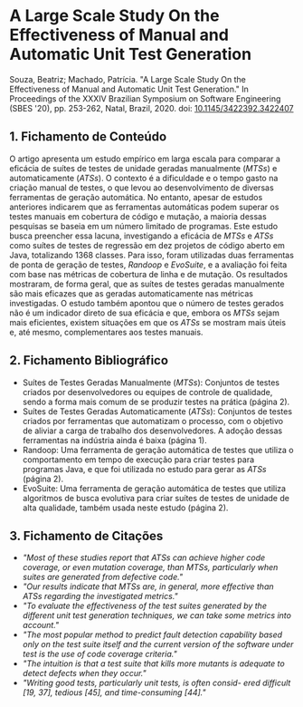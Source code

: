 # A Large Scale Study On the Effectiveness of Manual and Automatic Unit Test Generation

Souza, Beatriz; Machado, Patrícia. "A Large Scale Study On the Effectiveness of Manual and Automatic Unit Test Generation." In Proceedings of the XXXIV Brazilian Symposium on Software Engineering (SBES '20), pp. 253-262, Natal, Brazil, 2020. doi: [10.1145/3422392.3422407](https://doi.org/10.1145/3422392.3422407)

## 1. Fichamento de Conteúdo

O artigo apresenta um estudo empírico em larga escala para comparar a eficácia de suítes de testes de unidade geradas manualmente (_MTSs_) e automaticamente (_ATSs_). O contexto é a dificuldade e o tempo gasto na criação manual de testes, o que levou ao desenvolvimento de diversas ferramentas de geração automática. No entanto, apesar de estudos anteriores indicarem que as ferramentas automáticas podem superar os testes manuais em cobertura de código e mutação, a maioria dessas pesquisas se baseia em um número limitado de programas. Este estudo busca preencher essa lacuna, investigando a eficácia de _MTSs_ e _ATSs_ como suítes de testes de regressão em dez projetos de código aberto em Java, totalizando 1368 classes. Para isso, foram utilizadas duas ferramentas de ponta de geração de testes, _Randoop_ e _EvoSuite_, e a avaliação foi feita com base nas métricas de cobertura de linha e de mutação. Os resultados mostraram, de forma geral, que as suítes de testes geradas manualmente são mais eficazes que as geradas automaticamente nas métricas investigadas. O estudo também apontou que o número de testes gerados não é um indicador direto de sua eficácia e que, embora os _MTSs_ sejam mais eficientes, existem situações em que os _ATSs_ se mostram mais úteis e, até mesmo, complementares aos testes manuais.

## 2. Fichamento Bibliográfico

* Suítes de Testes Geradas Manualmente (_MTSs_): Conjuntos de testes criados por desenvolvedores ou equipes de controle de qualidade, sendo a forma mais comum de se produzir testes na prática (página 2).
* Suítes de Testes Geradas Automaticamente (_ATSs_): Conjuntos de testes criados por ferramentas que automatizam o processo, com o objetivo de aliviar a carga de trabalho dos desenvolvedores. A adoção dessas ferramentas na indústria ainda é baixa (página 1).
* Randoop: Uma ferramenta de geração automática de testes que utiliza o comportamento em tempo de execução para criar testes para programas Java, e que foi utilizada no estudo para gerar as _ATSs_ (página 2).
* EvoSuite: Uma ferramenta de geração automática de testes que utiliza algoritmos de busca evolutiva para criar suítes de testes de unidade de alta qualidade, também usada neste estudo (página 2).

## 3. Fichamento de Citações

* _"Most of these studies report that ATSs can achieve higher code coverage, or even mutation coverage, than MTSs, particularly when suites are generated from defective code."_
* _"Our results indicate that MTSs are, in general, more effective than ATSs regarding the investigated metrics."_
* _"To evaluate the effectiveness of the test suites generated by the different unit test generation techniques, we can take some metrics into account."_
* _"The most popular method to predict fault detection capability based only on the test suite itself and the current version of the software under test is the use of code coverage criteria."_
* _"The intuition is that a test suite that kills more mutants is adequate to detect defects when they occur."_
* _"Writing good tests, particularly unit tests, is often consid- ered difficult [19, 37], tedious [45], and time-consuming [44]."_